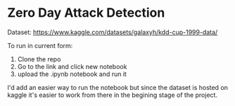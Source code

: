 # Zero Day Attack Detection

Dataset: https://www.kaggle.com/datasets/galaxyh/kdd-cup-1999-data/

To run in current form: 
1. Clone the repo
2. Go to the link and click new notebook
3. upload the .ipynb notebook and run it

I'd add an easier way to run the notebook but since the dataset is hosted on kaggle it's easier to work from there in the begining stage of the project.
